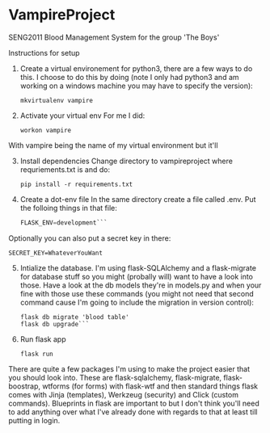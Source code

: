 # VampireProject

SENG2011 Blood Management System for the group 'The Boys'


Instructions for setup

1. Create a virtual environement for python3, there are a few ways to do this. I choose to do this by doing (note I only had python3 and am working on a windows machine you may have to specify the version):

    ```mkvirtualenv vampire```

2. Activate your virtual env
For me I did: 

    ```workon vampire```

With vampire being the name of my virtual environment but it'll 

3. Install dependencies
Change directory to vampireproject where requriements.txt is and do:

    ```pip install -r requirements.txt```

4. Create a dot-env file
In the same directory create a file called .env.
Put the folloing things in that file:

    ```FLASK_APP=vampire.py
    FLASK_ENV=development```

Optionally you can also put a secret key in there:
    
    SECRET_KEY=WhateverYouWant

5. Intialize the database. I'm using flask-SQLAlchemy and a flask-migrate for database stuff so you might (probally will) want to have a look into those. Have a look at the db models they're in models.py and when your fine with those use these commands (you might not need that second command cause I'm going to include the migration in version control):

    ```flask db init
    flask db migrate 'blood table'
    flask db upgrade```

6. Run flask app

    ```flask run```


There are quite a few packages I'm using to make the project easier that you should look into. These are flask-sqlalchemy, flask-migrate, flask-boostrap, wtforms (for forms) with flask-wtf and then standard things flask comes with Jinja (templates), Werkzeug (security) and Click (custom commands). Blueprints in flask are important to but I don't think you'll need to add anything over what I've already done with regards to that at least till putting in login.

